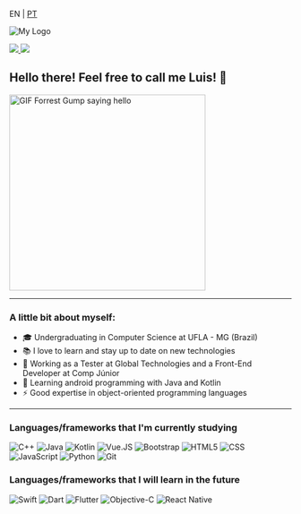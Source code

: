 <p>EN | 
  <a href="https://github.com/luis-saes/luis-saes/blob/main/README-ptbr.md">PT</a>
</p>

![My Logo](https://i.imgur.com/y1SyDdA.png)

<a href="https://www.linkedin.com/in/luis-saes/">
  <img src="https://img.shields.io/badge/Luis-Saes-blue?style=flat-square&logo=linkedin&labelColor=blue">
</a>

<a href="https://medium.com/@luisaes">
  <img src="https://img.shields.io/badge/-@luisaes-000?style=flat&labelColor=000000&logo=Medium">
</a>

## Hello there! Feel free to call me Luis! 👋

<img alt="GIF Forrest Gump saying hello" src="http://www.reactiongifs.com/r/fgwv.gif" width = 350/>

---

### A little bit about myself:
* 🎓 Undergraduating in Computer Science at UFLA - MG (Brazil)
* 📚 I love to learn and stay up to date on new technologies
* 💼 Working as a Tester at Global Technologies and a Front-End Developer at Comp Júnior
* 📱 Learning android programming with Java and Kotlin
* ⚡ Good expertise in object-oriented programming languages

---
### Languages/frameworks that I'm currently studying

![C++](https://img.shields.io/badge/-C++-555555?style=flat&logo=c%2B%2B)
![Java](https://img.shields.io/badge/-Java-555555?style=flat&logo=java)
![Kotlin](https://img.shields.io/badge/-Kotlin-555555?style=flat&logo=kotlin)
![Vue.JS](https://img.shields.io/badge/-Vue.js-555555?style=flat&logo=vue.js)
![Bootstrap](https://img.shields.io/badge/-Bootstrap-555555?style=flat&logo=bootstrap)
![HTML5](https://img.shields.io/badge/-HTML5-555555?style=flat&logo=html5)
![CSS](https://img.shields.io/badge/-CSS-555555?style=flat&logo=CSS3)
![JavaScript](https://img.shields.io/badge/-JavaScript-555555?style=flat&logo=javascript)
![Python](https://img.shields.io/badge/-Python-555555?style=flat&logo=python)
![Git](https://img.shields.io/badge/-Git-555555?style=flat&logo=git)


### Languages/frameworks that I will learn in the future

![Swift](https://img.shields.io/badge/-Swift-555555?style=flat&logo=swift)
![Dart](https://img.shields.io/badge/-Dart-555555?style=flat&logo=dart)
![Flutter](https://img.shields.io/badge/-Flutter-555555?style=flat&logo=flutter)
![Objective-C](https://img.shields.io/badge/-Objective%20C-555555?style=flat)
![React Native](https://img.shields.io/badge/-React%20Native-555555?style=flat&logo=react)
